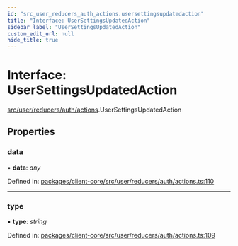 ```yaml
---
id: "src_user_reducers_auth_actions.usersettingsupdatedaction"
title: "Interface: UserSettingsUpdatedAction"
sidebar_label: "UserSettingsUpdatedAction"
custom_edit_url: null
hide_title: true
---
```


# Interface: UserSettingsUpdatedAction

[src/user/reducers/auth/actions](../modules/src_user_reducers_auth_actions.md).UserSettingsUpdatedAction

## Properties

### data

• **data**: *any*

Defined in: [packages/client-core/src/user/reducers/auth/actions.ts:110](https://github.com/xr3ngine/xr3ngine/blob/673ad6a5f/packages/client-core/src/user/reducers/auth/actions.ts#L110)

___

### type

• **type**: *string*

Defined in: [packages/client-core/src/user/reducers/auth/actions.ts:109](https://github.com/xr3ngine/xr3ngine/blob/673ad6a5f/packages/client-core/src/user/reducers/auth/actions.ts#L109)
